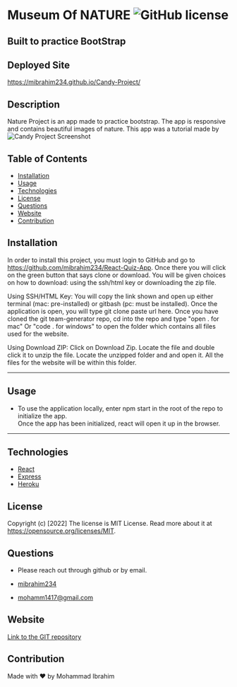 # Museum Of NATURE ![GitHub license](https://img.shields.io/badge/license-MIT%20License-blue.svg)

## Built to practice BootStrap

## Deployed Site 
https://mibrahim234.github.io/Candy-Project/

## Description 
Nature Project is an app made to practice bootstrap. The app is responsive and contains beautiful images of nature. This app was a tutorial made by  
  ![Candy Project Screenshot](assets/ReactM.PNG)




## Table of Contents
* [Installation](#installation)
* [Usage](#usage)
* [Technologies](#technologies)
* [License](#license)
* [Questions](#questions)
* [Website](#website)
* [Contribution](#contribution)


## Installation
In order to install this project, you must login to GitHub and go to https://github.com/mibrahim234/React-Quiz-App. Once there you will click on the green button that says clone or download. You will be given choices on how to download: using the ssh/html key or downloading the zip file.

Using SSH/HTML Key: You will copy the link shown and open up either terminal (mac: pre-installed) or gitbash (pc: must be installed). Once the application is open, you will type git clone paste url here. Once you have cloned the git team-generator repo, cd into the repo and type "open . for mac" Or "code . for windows" to open the folder which contains all files used for the website.

Using Download ZIP: Click on Download Zip. Locate the file and double click it to unzip the file. Locate the unzipped folder and and open it. All the files for the website will be within this folder. 

---

## Usage 

- To use the application locally, enter npm start in the root of the repo to initialize the app. <br>
Once the app has been initialized, react will open it up in the browser.

---

## Technologies
- [React](https://reactjs.org/)
- [Express](https://expressjs.com/)
- [Heroku](https://heroku.com/)



## License
Copyright (c) [2022]
The license is MIT License. 
Read more about it at https://opensource.org/licenses/MIT.

## Questions
- Please reach out through github or by email. 

- [mibrahim234](https://github.com/mibrahim234) 

- mohamm1417@gmail.com

## Website
[Link to the GIT repository](https://github.com/mibrahim234/React-Quiz-App)


## Contribution
Made with ❤️ by Mohammad Ibrahim 